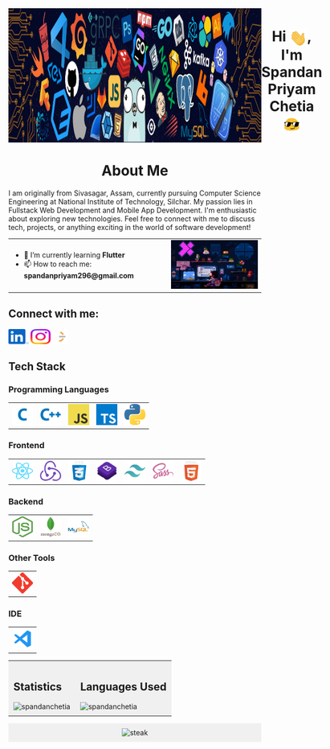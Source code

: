 <div align="center" style="display: flex; justify-content: space-between; flex-direction: row;">
  <img src="./img/banner.png" width="100%"> 
  <h1> Hi <img src="./img/hi-gif.gif" width="35" align="center">, I'm Spandan Priyam Chetia <img src="./img/sunglasses.gif" width="35" align="center"> </h1>
</div>

<!--
<p align="center">
 <img src="https://github.com/Anmol-Baranwal/Cool-GIFs-For-GitHub/assets/74038190/d48893bd-0757-481c-8d7e-ba3e163feae7" width="100%"> 
</p> --->

<div>
<h1 align="center"> About Me </h1>

<p>I am originally from Sivasagar, Assam, currently pursuing Computer Science Engineering at National Institute of Technology, Silchar. My passion lies in Fullstack Web Development and Mobile App Development. I'm enthusiastic about exploring new technologies. Feel free to connect with me to discuss tech, projects, or anything exciting in the world of software development!</p>
</div>
<table align="center">
  <tr>
    <td>
      <ul>
        <li>🌱 I’m currently learning <strong>Flutter</strong></li>
        <li>📫 How to reach me: <strong>spandanpriyam296@gmail.com</strong></li>
      </ul>
    </td>
    <td>
      <img alt="coding" width="400" src="./img/coding-gif.gif"/>
    </td>
  </tr>
</table>



## Connect with me:

<div align="left">
<p>
  <a href="https://www.linkedin.com/in/spandan-priyam-chetia-284733250/" target="_blank"><img src="./img/linkedin.svg" alt="LinkedIn" height="30" width="40" /></a>
  <a href="https://www.instagram.com/thespandanpriyam/" target="_blank"><img src="./img/instagram.svg" alt="Instagram" height="30" width="40" /></a>
  <a href="" target="_blank"><img src="./img/leetcode-light.png" alt="LeetCode" height="30" width="30" /></a>
  
</p>
</div>



## Tech Stack

### Programming Languages

<table>
  <tr>
    <td>
      <a href="https://www.cprogramming.com/" target="_blank" rel="noreferrer" title="C">
        <img src="./img/c.svg" alt="C" width="42" height="42"/>
      </a>
    </td>
    <td>
      <a href="https://www.w3schools.com/cpp/" target="_blank" rel="noreferrer" title="C++">
        <img src="./img/cpp.svg" alt="C++" width="42" height="42"/>
      </a>
    </td>
    <td>
      <a href="https://developer.mozilla.org/en-US/docs/Web/JavaScript" target="_blank" rel="noreferrer" title="JavaScript">
        <img src="./img/js.svg" alt="JavaScript" width="42" height="42"/>
      </a>
    </td>
    <td>
      <a href="https://www.typescriptlang.org/" target="_blank" rel="noreferrer" title="TypeScript">
        <img src="./img/typescript.svg" alt="TypeScript" width="42" height="42"/>
      </a>
    </td>
    <td>
      <a href="https://www.python.org/" target="_blank" rel="noreferrer" title="Python">
        <img src="./img/python.svg" alt="Python" width="42" height="42"/>
      </a>
    </td>
  </tr>
</table>

### Frontend

<table>
  <tr>
    <td>
      <a href="https://reactjs.org/" target="_blank" rel="noreferrer" title="React">
        <img src="./img/reactjs.svg" alt="React" width="42" height="42"/>
      </a>
    </td>
    <td>
      <a href="https://redux.js.org" target="_blank" rel="noreferrer" title="Redux">
        <img src="./img/redux.svg" alt="Redux" width="42" height="42"/>
      </a>
    </td>
    <td>
      <a href="https://www.w3schools.com/css/" target="_blank" rel="noreferrer" title="CSS3">
        <img src="./img/css.gif" alt="CSS3" width="42" height="42"/>
      </a>
    </td>
    <td>
      <a href="https://getbootstrap.com" target="_blank" rel="noreferrer" title="Bootstrap">
        <img src="./img/bootstap.gif" alt="Bootstrap" width="42" height="42"/>
      </a>
    </td>
    <td>
      <a href="https://tailwindcss.com/" target="_blank" rel="noreferrer" title="Tailwind CSS">
        <img src="./img/tailwindcss.svg" alt="Tailwind CSS" width="42" height="42"/>
      </a>
    </td>
    <td>
      <a href="https://sass-lang.com" target="_blank" rel="noreferrer" title="Sass">
        <img src="./img/sass.svg" alt="Sass" width="42" height="42"/>
      </a>
    </td>
    <td>
      <a href="https://www.w3.org/html/" target="_blank" rel="noreferrer" title="HTML5">
        <img src="./img/html.gif" alt="HTML5" width="42" height="42"/>
      </a>
    </td>
  </tr>
</table>

### Backend

<table>
  <tr>
    <td>
      <a href="https://nodejs.org" target="_blank" rel="noreferrer" title="Node.js">
        <img src="./img/nodejs.svg" alt="Node.js" width="42" height="42"/>
      </a>
    </td>
    <td>
      <a href="https://www.mongodb.com/" target="_blank" rel="noreferrer" title="MongoDB">
        <img src="./img/mongo.svg" alt="MongoDB" width="42" height="42"/>
      </a>
    </td>
    <td>
      <a href="https://www.mysql.com/" target="_blank" rel="noreferrer" title="MySQL">
        <img src="./img/mysql.svg" alt="MySQL" width="42" height="42"/>
      </a>
    </td>
  </tr>
</table>

### Other Tools

<table>
  <tr>
    <td>
      <a href="https://git-scm.com/" target="_blank" rel="noreferrer" title="Git">
        <img src="./img/git.svg" alt="Git" width="42" height="42"/>
      </a>
    </td>
  </tr>
</table>

### IDE

<table>
  <tr>
    <td>
      <a href="https://code.visualstudio.com/" target="_blank" rel="noreferrer" title="VS-Code">
        <img src="./img/vscode.svg" alt="VS Code" height="42" width="42"/>
      </a>
    </td>
  </tr>
</table>


<div>
  
  <table>
    <tr>
      <td style="background-color: #f0f0f0; padding: 10px;">
        <h2 align="left">Statistics</h2>
        <img src="https://github-readme-stats.vercel.app/api?username=spandanchetia&show_icons=true&locale=en&theme=buefy" alt="spandanchetia" />
      </td>
      <td style="background-color: #f0f0f0; padding: 10px;">
        <h2 align="left">Languages Used</h2>
        <img src="https://github-readme-stats.vercel.app/api/top-langs/?username=spandanchetia&layout=donut&theme=buefy" alt="spandanchetia" />
      </td>
    </tr>
  </table>

  <p align="center" style="background-color: #f0f0f0; padding: 10px;">
    <img src="https://github-readme-streak-stats.herokuapp.com/?user=spandanchetia&theme=buefy" alt="steak" />
  </p>
</div>








